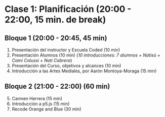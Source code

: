 # Clase 1: Planificación (20:00 - 22:00, 15 min. de break)
## Bloque 1 (20:00 - 20:45, 45 min)
1. Presentación del instructor y Escuela Coded (10 min)
2. Presentación Alumnos (10 min) (*10 introducciones: 7 alumnos + Natisú + Cami Colussi + Nati Cabrera*)
3. Presentación del Curso, objetivos y alcances (10 min)
4. Introducción a las Artes Mediales, por Aarón Montoya-Moraga (15 min)

## Bloque 2 (21:00 - 22:00) (60 min)
5. Carmen Herrera (15 min)
6. Introducción a p5.js (15 min)
7. Recode Orange and Blue (30 min)
